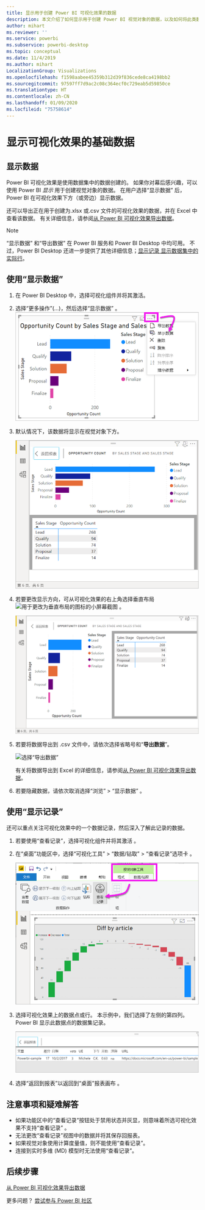 ```yaml
---
title: 显示用于创建 Power BI 可视化效果的数据
description: 本文介绍了如何显示用于创建 Power BI 视觉对象的数据，以及如何将此类数据导出到 .csv 文件中。
author: mihart
ms.reviewer: ''
ms.service: powerbi
ms.subservice: powerbi-desktop
ms.topic: conceptual
ms.date: 11/4/2019
ms.author: mihart
LocalizationGroup: Visualizations
ms.openlocfilehash: f1598aabee45359b312d39f836cede8ca4198bb2
ms.sourcegitcommit: 97597ff7d9ac2c08c364ecf0c729eab5d59850ce
ms.translationtype: HT
ms.contentlocale: zh-CN
ms.lasthandoff: 01/09/2020
ms.locfileid: "75758614"
---
```

# <a name="display-a-visualizations-underlying-data"></a>显示可视化效果的基础数据

## <a name="show-data"></a>显示数据
Power BI 可视化效果是使用数据集中的数据创建的。 如果你对幕后感兴趣，可以使用 Power BI *显示* 用于创建视觉对象的数据。 在用户选择“显示数据”  后，Power BI 在可视化效果下方（或旁边）显示数据。

还可以导出正在用于创建为.xlsx 或.csv 文件的可视化效果的数据，并在 Excel 中查看该数据。 有关详细信息，请参阅[从 Power BI 可视化效果导出数据](power-bi-visualization-export-data.md)。

> [!NOTE]
> “显示数据”  和“导出数据”  在 Power BI 服务和 Power BI Desktop 中均可用。 不过，Power BI Desktop 还进一步提供了其他详细信息；[显示记录  显示数据集中的实际行](../desktop-see-data-see-records.md)。
> 
> 

## <a name="using-show-data"></a>使用“显示数据”  
1. 在 Power BI Desktop 中，选择可视化组件并将其激活。

2. 选择“更多操作”(...)，然后选择“显示数据”   。 
    ![显示“显示数据”的选项](media/service-reports-show-data/power-bi-more-action.png)


3. 默认情况下，该数据将显示在视觉对象下方。
   
   ![垂直显示视觉对象和数据](media/service-reports-show-data/power-bi-show-data-below.png)

4. 若要更改显示方向，可从可视化效果的右上角选择垂直布局 ![用于更改为垂直布局的图标的小屏幕截图](media/service-reports-show-data/power-bi-vertical-icon-new.png) 。
   
   ![水平显示视觉对象和数据](media/service-reports-show-data/power-bi-show-data-side.png)
5. 若要将数据导出到 .csv 文件中，请依次选择省略号和“**导出数据**”。
   
    ![选择“导出数据”](media/service-reports-show-data/power-bi-export-data-new.png)
   
    有关将数据导出到 Excel 的详细信息，请参阅[从 Power BI 可视化效果导出数据](power-bi-visualization-export-data.md)。
6. 若要隐藏数据，请依次取消选择“浏览”   > “显示数据”  。

## <a name="using-show-records"></a>使用“显示记录”
还可以重点关注可视化效果中的一个数据记录，然后深入了解此记录的数据。 

1. 若要使用“查看记录”，选择可视化组件并将其激活  。 

2. 在“桌面”功能区中，选择“可视化工具” > “数据/钻取” > “查看记录”选项卡    。 

    ![选中“查看记录”的屏幕截图。](media/service-reports-show-data/power-bi-see-record.png)

3. 选择可视化效果上的数据点或行。 本示例中，我们选择了左侧的第四列。 Power BI 显示此数据点的数据集记录。

    ![数据集中单个记录的屏幕截图。](media/service-reports-show-data/power-bi-row.png)

4. 选择“返回到报表”以返回到“桌面”报表画布  。 

## <a name="considerations-and-troubleshooting"></a>注意事项和疑难解答

- 如果功能区中的“查看记录”按钮处于禁用状态并灰显，则意味着所选可视化效果不支持“查看记录”  。
- 无法更改“查看记录”视图中的数据并将其保存回报表。
- 如果视觉对象使用计算度量值，则不能使用“查看记录”。
- 连接到实时多维 (MD) 模型时无法使用“查看记录”。  

## <a name="next-steps"></a>后续步骤
[从 Power BI 可视化效果导出数据](power-bi-visualization-export-data.md)    

更多问题？ [尝试参与 Power BI 社区](https://community.powerbi.com/)


